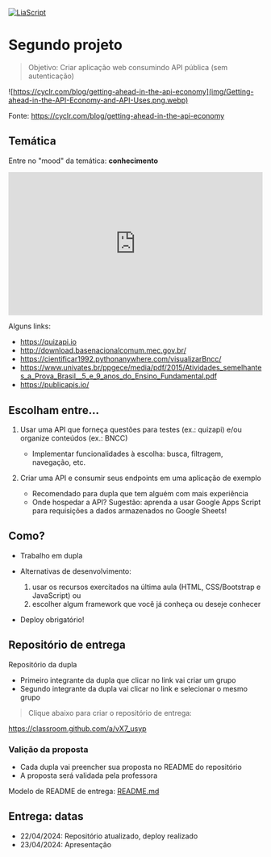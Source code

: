 <!--
author:   Andrea Charão

email:    andrea@inf.ufsm.br

version:  0.0.1

language: PT-BR

narrator: Brazilian Portuguese Female

comment:  Material de apoio para a disciplina
          ELC1090 - Desenvolvimento de Software para Web
          da Universidade Federal de Santa Maria

translation: English  translations/English.md
-->

<!--
liascript-devserver --input README.md --port 3001 --live
https://liascript.github.io/course/?https://raw.githubusercontent.com/AndreaInfUFSM/elc1090-2023a/master/classes/08/README.md
-->

[![LiaScript](https://raw.githubusercontent.com/LiaScript/LiaScript/master/badges/course.svg)](https://liascript.github.io/course/?https://raw.githubusercontent.com/AndreaInfUFSM/elc1090-2024a/master/classes/07/README.md)

# Segundo projeto



> Objetivo: Criar aplicação web consumindo API pública (sem autenticação) 

![https://cyclr.com/blog/getting-ahead-in-the-api-economy](img/Getting-ahead-in-the-API-Economy-and-API-Uses.png.webp)

Fonte: https://cyclr.com/blog/getting-ahead-in-the-api-economy

## Temática



Entre no "mood" da temática:  **conhecimento**


<div style="width: 100%;"><div style="position: relative; padding-bottom: 56.25%; padding-top: 0; height: 0;"><iframe title="Segundo projeto web 2024a" frameborder="0" width="1200" height="675" style="position: absolute; top: 0; left: 0; width: 100%; height: 100%;" src="https://view.genial.ly/6612cf1d6011630014fe22cd" type="text/html" allowscriptaccess="always" allowfullscreen="true" scrolling="yes" allownetworking="all"></iframe> </div> </div>

Alguns links:

- https://quizapi.io
- http://download.basenacionalcomum.mec.gov.br/
- https://cientificar1992.pythonanywhere.com/visualizarBncc/
- https://www.univates.br/ppgece/media/pdf/2015/Atividades_semelhantes_a_Prova_Brasil__5_e_9_anos_do_Ensino_Fundamental.pdf
- https://publicapis.io/





## Escolham entre...


1. Usar uma API que forneça questões para testes (ex.: quizapi) e/ou organize conteúdos (ex.: BNCC)

   - Implementar funcionalidades à escolha: busca, filtragem, navegação, etc.

2. Criar uma API e consumir seus endpoints em uma aplicação de exemplo

   - Recomendado para dupla que tem alguém com mais experiência
   - Onde hospedar a API? Sugestão: aprenda a usar Google Apps Script para requisições a dados armazenados no Google Sheets!









## Como?

- Trabalho em dupla

- Alternativas de desenvolvimento:

  1. usar os recursos exercitados na última aula (HTML, CSS/Bootstrap e JavaScript) ou 
  2. escolher algum framework que você já conheça ou deseje conhecer

- Deploy obrigatório!


## Repositório de entrega


Repositório da dupla

- Primeiro integrante da dupla que clicar no link vai criar um grupo
-  Segundo integrante da dupla vai clicar no link e selecionar o mesmo grupo


> Clique abaixo para criar o repositório de entrega:

https://classroom.github.com/a/vX7_usyp


### Valição da proposta

- Cada dupla vai preencher sua proposta no README do repositório
- A proposta será validada pela professora

Modelo de README de entrega: [README.md](entrega/README.md)


## Entrega: datas

- 22/04/2024: Repositório atualizado, deploy realizado
- 23/04/2024: Apresentação